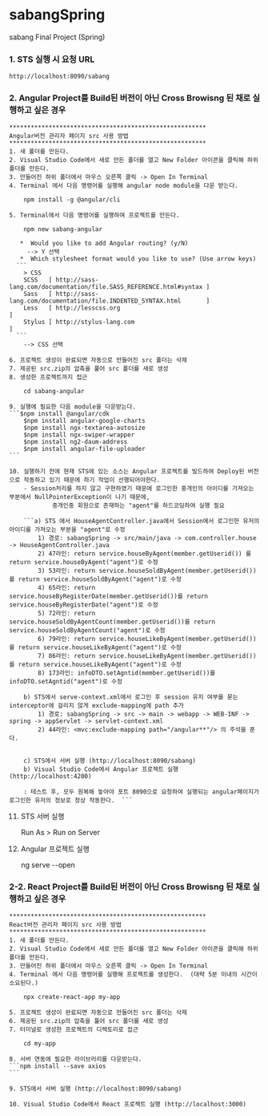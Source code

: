 # sabangSpring
sabang Final Project (Spring)
### 1. STS 실행 시 요청 URL 

	http://localhost:8090/sabang

### 2. Angular Project를 Build된 버전이 아닌 Cross Browisng 된 채로 실행하고 싶은 경우
	*******************************************************
	Angular버전 관리자 페이지 src 사용 방법
	*******************************************************
	1. 새 폴더를 만든다. 
	2. Visual Studio Code에서 새로 만든 폴더를 열고 New Folder 아이콘을 클릭해 하위 폴더를 만든다.
	3. 만들어진 하위 폴더에서 마우스 오른쪽 클릭 -> Open In Terminal
	4. Terminal 에서 다음 명령어를 실행해 angular node module을 다운 받는다.	
		
		npm install -g @angular/cli

	5. Terminal에서 다음 명령어를 실행하여 프로젝트를 만든다. 
		
		npm new sabang-angular 
	
	   *  Would you like to add Angular routing? (y/N) 
		 --> Y 선택	
	   *  Which stylesheet format would you like to use? (Use arrow keys)
      ```  
        > CSS
        SCSS   [ http://sass-lang.com/documentation/file.SASS_REFERENCE.html#syntax ]
 	    Sass   [ http://sass-lang.com/documentation/file.INDENTED_SYNTAX.html       ]
        Less   [ http://lesscss.org                                                 ]
        Stylus [ http://stylus-lang.com                                             ]  
      ```
		--> CSS 선택

	6. 프로젝트 생성이 완료되면 자동으로 만들어진 src 폴더는 삭제
	7. 제공된 src.zip의 압축을 풀어 src 폴더를 새로 생성
	8. 생성한 프로젝트까지 접근 

		cd sabang-angular
	
	9. 실행에 필요한 다음 module을 다운받는다. 
    ```$npm install @angular/cdk
		$npm install angular-google-charts
		$npm install ngx-textarea-autosize
		$npm install ngx-swiper-wrapper
		$npm install ng2-daum-address
		$npm install angular-file-uploader
    ```
    
	10. 실행하기 전에 현재 STS에 있는 소스는 Angular 프로젝트를 빌드하여 Deploy된 버전으로 작동하고 있기 때문에 하기 작업이 선행되어야한다. 
  	    - Session처리를 하지 않고 구현하였기 때문에 로그인한 중개인의 아이디를 가져오는 부분에서 NullPointerException이 나기 때문에, 
     	        중개인중 회원으로 존재하는 "agent"를 하드코딩하여 실행 필요

		```a) STS 에서 HouseAgentController.java에서 Session에서 로그인한 유저의 아이디를 가져오는 부분을 "agent"로 수정
			1) 경로: sabangSpring -> src/main/java -> com.controller.house -> HouseAgentController.java
			2) 47라인: return service.houseByAgent(member.getUserid()) 를 return service.houseByAgent("agent")로 수정
			3) 53라인: return service.houseSoldByAgent(member.getUserid())를 return service.houseSoldByAgent("agent")로 수정
			4) 65라인: return service.houseByRegisterDate(member.getUserid())를 return service.houseByRegisterDate("agent")로 수정
			5) 72라인: return service.houseSoldByAgentCount(member.getUserid())를 return service.houseSoldByAgentCount("agent")로 수정
			6) 79라인: return service.houseLikeByAgent(member.getUserid())를 return service.houseLikeByAgent("agent")로 수정
			7) 86라인: return service.houseLikeByAgent(member.getUserid())를 return service.houseLikeByAgent("agent")로 수정
			8) 173라인: infoDTO.setAgntid(member.getUserid())를 infoDTO.setAgntid("agent")로 수정

		b) STS에서 serve-context.xml에서 로그인 후 session 유지 여부를 묻는 interceptor에 걸리지 않게 exclude-mapping에 path 추가
			1) 경로: sabangSpring -> src -> main -> webapp -> WEB-INF -> spring -> appServlet -> servlet-context.xml
			2) 44라인: <mvc:exclude-mapping path="/angular**"/> 의 주석을 푼다. 

	
		c) STS에서 서버 실행 (http://localhost:8090/sabang)
		b) Visual Studio Code에서 Angular 프로젝트 실행 (http://localhost:4200)
    
    	: 테스트 후, 모두 원복해 놓아야 포트 8090으로 요청하여 실행되는 angular페이지가 로그인한 유저의 정보로 정상 작동한다.  ```


11. STS 서버 실행 

	Run As > Run on Server
	
12. Angular 프로젝트 실행

	ng serve --open



### 2-2. React Project를 Build된 버전이 아닌 Cross Browisng 된 채로 실행하고 싶은 경우

	*******************************************************
	React버전 관리자 페이지 src 사용 방법
	*******************************************************
	1. 새 폴더를 만든다. 
	2. Visual Studio Code에서 새로 만든 폴더를 열고 New Folder 아이콘을 클릭해 하위 폴더를 만든다.
	3. 만들어진 하위 폴더에서 마우스 오른쪽 클릭 -> Open In Terminal
	4. Terminal 에서 다음 명령어를 실행해 프로젝트를 생성한다.	(대략 5분 이내의 시간이 소요된다.)
		
		npx create-react-app my-app
		
	5. 프로젝트 생성이 완료되면 자동으로 만들어진 src 폴더는 삭제
	6. 제공된 src.zip의 압축을 풀어 src 폴더를 새로 생성
	7. 터미널로 생성한 프로젝트의 디렉토리로 접근 

		cd my-app
	
	8. 서버 연동에 필요한 라이브러리를 다운받는다.
    ```npm install --save axios
    ```
    
	9. STS에서 서버 실행 (http://localhost:8090/sabang)
	
	10. Visual Studio Code에서 React 프로젝트 실행 (http://localhost:3000)
	
